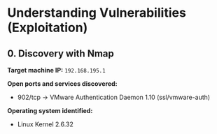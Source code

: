 # Understanding Vulnerabilities (Exploitation)

## 0. Discovery with Nmap

**Target machine IP:** `192.168.195.1`

**Open ports and services discovered:**
- 902/tcp → VMware Authentication Daemon 1.10 (ssl/vmware-auth)

**Operating system identified:**
- Linux Kernel 2.6.32
